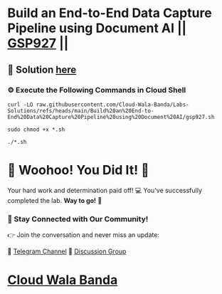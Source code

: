 # Build an End-to-End Data Capture Pipeline using Document AI || [GSP927](https://www.cloudskillsboost.google/focuses/21027?parent=catalog) ||

## 🔑 Solution [here](https://youtu.be/ygAl7AhNUWM)

### ⚙️ Execute the Following Commands in Cloud Shell

```
curl -LO raw.githubusercontent.com/Cloud-Wala-Banda/Labs-Solutions/refs/heads/main/Build%20an%20End-to-End%20Data%20Capture%20Pipeline%20using%20Document%20AI/gsp927.sh

sudo chmod +x *.sh

./*.sh
```

# 🎉 Woohoo! You Did It! 🎉

Your hard work and determination paid off! 💻
You've successfully completed the lab. **Way to go!** 🚀

### 💬 Stay Connected with Our Community!

👉 Join the conversation and never miss an update:

📢 [Telegram Channel](https://t.me/cloudwalabanda)
👥 [Discussion Group](https://t.me/cloudwalabandachats)

# [Cloud Wala Banda](https://www.youtube.com/@cloudwalabanda)
